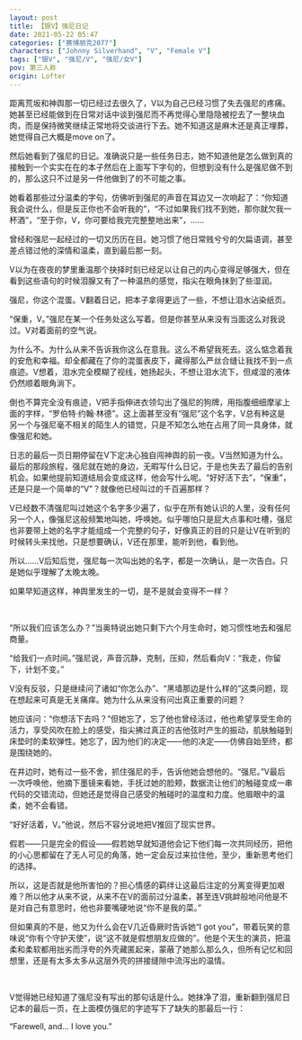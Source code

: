 ```yaml
---
layout: post
title: 【银V】强尼日记
date: 2021-05-22 05:47
categories: ["赛博朋克2077"]
characters: ["Johnny Silverhand", "V", "Female V"]
tags: ["银V", "强尼/V", "强尼/女V"]
pov: 第三人称
origin: Lofter
---
```


距离荒坂和神舆那一切已经过去很久了，V以为自己已经习惯了失去强尼的疼痛。她甚至已经能做到在日常对话中谈到强尼而不再觉得心里隐隐被挖去了一整块血肉，而是保持微笑继续正常地将交谈进行下去。她不知道这是麻木还是真正埋葬，她觉得自己大概是move on了。

然后她看到了强尼的日记。准确说只是一些任务日志，她不知道他是怎么做到真的接触到一个实实在在的本子然后在上面写下字句的，但想到没有什么是强尼做不到的，那么这只不过是另一件他做到了的不可能之事。

她看着那些过分温柔的字句，仿佛听到强尼的声音在耳边又一次响起了：“你知道我会说什么，但是反正你也不会听我的”，“不过如果我们找不到她，那你就欠我一杯酒”，“至于你，V，你可要给我完完整整地出来”，……

曾经和强尼一起经过的一切又历历在目。她习惯了他日常贱兮兮的欠扁语调，甚至差点错过他的深情和温柔，直到最后那一刻。

V以为在夜夜的梦里重温那个抉择时刻已经足以让自己的内心变得足够强大，但在看到这些语句的时候泪腺又有了一种温热的感觉，指尖在眼角抹到了些湿润。

强尼，你这个混蛋。V翻着日记，把本子拿得更远了一些，不想让泪水沾染纸页。

“保重，V。”强尼在某一个任务处这么写着。但是你甚至从来没有当面这么对我说过。V对着面前的空气说。

为什么不。为什么从来不告诉我你这么在意我。这么不希望我死去。这么惦念着我的安危和幸福。却全都藏在了你的混蛋表皮下，藏得那么严丝合缝让我找不到一点痕迹。V想着，泪水完全模糊了视线，她扬起头，不想让泪水流下，但咸湿的液体仍然顺着眼角淌下。

倒也不算完全没有痕迹，V把手指伸进衣领勾出了强尼的狗牌，用指腹细细摩挲上面的字样，“罗伯特·约翰·林德”。这上面甚至没有“强尼”这个名字，V总有种这是另一个与强尼毫不相关的陌生人的错觉，只是不知怎么地在占用了同一具身体，就像强尼和她。

日志的最后一页日期停留在V下定决心独自闯神舆的前一夜。V当然知道为什么。最后的那段旅程，强尼就在她的身边，无暇写什么日记，于是也失去了最后的告别机会。如果他提前知道结局会变成这样，他会写什么呢。“好好活下去”，“保重”，还是只是一个简单的“V”？就像他已经叫过的千百遍那样？

V已经数不清强尼叫过她这个名字多少遍了，似乎在所有她认识的人里，没有任何另一个人，像强尼这般频繁地叫她，呼唤她。似乎哪怕只是屁大点事和吐槽，强尼也非要带上她的名字才能组成一个完整的句子，好像真正的目的只是让V在听到的时候转头来找他，只是想要确认，V还在那里，能听到他，看到他。

所以……V后知后觉，强尼每一次叫出她的名字，都是一次确认，是一次告白。只是她似乎理解了太晚太晚。

如果早知道这样，神舆里发生的一切，是不是就会变得不一样？

<br>

“所以我们应该怎么办？”当奥特说出她只剩下六个月生命时，她习惯性地去和强尼商量。

“给我们一点时间。”强尼说，声音沉静，克制，压抑，然后看向V：“我走，你留下，计划不变。”

V没有反驳，只是继续问了诸如“你怎么办”、“黑墙那边是什么样的”这类问题，现在想起来可真是无关痛痒。她为什么从来没有问出真正重要的问题？

她应该问：“你想活下去吗？”但她忘了，忘了他也曾经活过，他也希望享受生命的活力，享受风吹在脸上的感受，指尖拂过真正的吉他弦时产生的振动，肌肤触碰到床垫时的柔软弹性。她忘了，因为他们的决定——他的决定——仿佛自始至终，都是围绕她的。

在井边时，她有过一些不舍，抓住强尼的手，告诉他她会想他的。“强尼。”V最后一次呼唤他，他摘下墨镜来看她，手抚过她的脸颊，数据流让他们的触碰变成一串代码的交错流动，但她还是觉得自己感受的触碰时的温度和力度。他眉眼中的温柔，她不会看错。

“好好活着，V。”他说，然后不容分说地把V推回了现实世界。

假若——只是完全的假设——假若她早就知道他会记下他们每一次共同经历，把他的小心思都留在了无人可见的角落，她一定会反过来拉住他，至少，重新思考他们的选择。

所以，这是否就是他所害怕的？担心情感的羁绊让这最后注定的分离变得更加艰难？所以他才从来不说，从来不在V的面前过分温柔，甚至连V挑衅般地问他是不是对自己有意思时，他也非要嘴硬地说“你不是我的菜。”

但如果真的不是，他又为什么会在V几近昏厥时告诉她“I got you”，带着玩笑的意味说“你有个守护天使”，说“这不就是假想朋友应做的”。他是个天生的演员，把温柔和柔软都用拙劣而浮夸的外壳藏匿起来，蒙蔽了她那么那么久，但所有记忆和回想里，还是有太多太多从这层外壳的拼接缝隙中流泻出的温情。

<br>

V觉得她已经知道了强尼没有写出的那句话是什么。她抹净了泪，重新翻到强尼日记本的最后一页，在上面模仿强尼的字迹写下了缺失的那最后一行：

“Farewell, and... I love you.”
